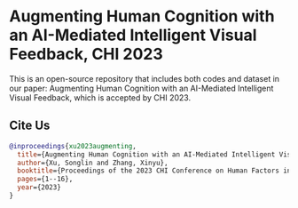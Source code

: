 # Augmenting Human Cognition with an AI-Mediated Intelligent Visual Feedback, CHI 2023 

This is an open-source repository that includes both codes and dataset in our paper: Augmenting Human Cognition with an AI-Mediated Intelligent Visual Feedback, which is accepted by CHI 2023. 


## Cite Us
```bibtex
@inproceedings{xu2023augmenting,
  title={Augmenting Human Cognition with an AI-Mediated Intelligent Visual Feedback},
  author={Xu, Songlin and Zhang, Xinyu},
  booktitle={Proceedings of the 2023 CHI Conference on Human Factors in Computing Systems},
  pages={1--16},
  year={2023}
}
```
